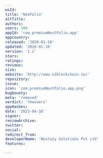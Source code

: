 ```yaml
---
wsId: 
title: 'NexFolio'
altTitle: 
authors: 
users: 100
appId: 'com.premiumNextFolio.app'
appCountry: 
released: '2020-01-10'
updated: '2020-01-16'
version: '1.2'
stars: 
ratings: 
reviews: 
size: 
website: 'http://www.n2blockchain.io/'
repository: 
issue: 
icon: 'com.premiumNextFolio.app.png'
bugbounty: 
meta: 'removed'
verdict: 'fewusers'
appHashes: 
date: '2023-04-16'
signer: 
reviewArchive: 
twitter: 
social: 
redirect_from: 
developerName: 'Nextazy Solutions Pvt Ltd'
features: 

---
```


